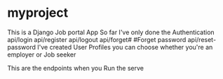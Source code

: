 # myproject
This is a Django Job portal App
So far I've only done the Authentication
api/login
api/register
api/logout
api/forget# #Forget password
api/reset-password
I've created User Profiles you can choose whether you're an employer or Job seeker


This are the endpoints when you Run the serve
